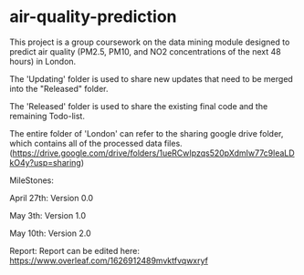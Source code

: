 # air-quality-prediction

This project is a group coursework on the data mining module designed to predict air quality (PM2.5, PM10, and NO2 concentrations of the next 48 hours) in London.

The 'Updating' folder is used to share new updates that need to be merged into the "Released" folder.

The 'Released' folder is used to share the existing final code and the remaining Todo-list.

The entire folder of 'London' can refer to the sharing google drive folder, which contains all of the processed data files. (https://drive.google.com/drive/folders/1ueRCwIpzqs520pXdmIw77c9leaLDkO4y?usp=sharing)

MileStones:

April 27th: Version 0.0

May 3th: Version 1.0

May 10th: Version 2.0

Report:
Report can be edited here: https://www.overleaf.com/1626912489mvktfvqwxryf
